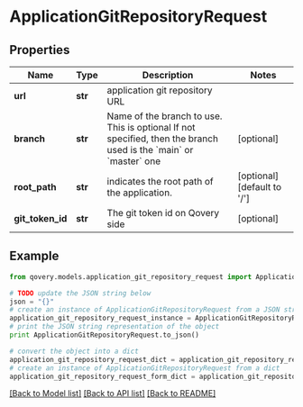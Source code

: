 # ApplicationGitRepositoryRequest


## Properties

Name | Type | Description | Notes
------------ | ------------- | ------------- | -------------
**url** | **str** | application git repository URL | 
**branch** | **str** | Name of the branch to use. This is optional If not specified, then the branch used is the &#x60;main&#x60; or &#x60;master&#x60; one  | [optional] 
**root_path** | **str** | indicates the root path of the application. | [optional] [default to '/']
**git_token_id** | **str** | The git token id on Qovery side | [optional] 

## Example

```python
from qovery.models.application_git_repository_request import ApplicationGitRepositoryRequest

# TODO update the JSON string below
json = "{}"
# create an instance of ApplicationGitRepositoryRequest from a JSON string
application_git_repository_request_instance = ApplicationGitRepositoryRequest.from_json(json)
# print the JSON string representation of the object
print ApplicationGitRepositoryRequest.to_json()

# convert the object into a dict
application_git_repository_request_dict = application_git_repository_request_instance.to_dict()
# create an instance of ApplicationGitRepositoryRequest from a dict
application_git_repository_request_form_dict = application_git_repository_request.from_dict(application_git_repository_request_dict)
```
[[Back to Model list]](../README.md#documentation-for-models) [[Back to API list]](../README.md#documentation-for-api-endpoints) [[Back to README]](../README.md)


